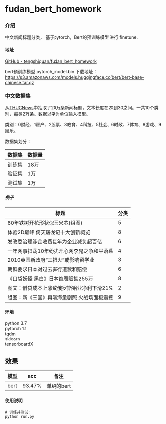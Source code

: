 # fudan_bert_homework

### 介绍

中文新闻标题分类， 基于pytorch，Bert的预训练模型 进行 finetune.

#### 地址

[GitHub - tengshiquan/fudan_bert_homework](https://github.com/tengshiquan/fudan_bert_homework)

bert预训练模型 pytorch_model.bin
下载地址：https://s3.amazonaws.com/models.huggingface.co/bert/bert-base-chinese.tar.gz

### 中文数据集

从[THUCNews](http://thuctc.thunlp.org/)中抽取了20万条新闻标题，文本长度在20到30之间。一共10个类别，每类2万条。数据以字为单位输入模型。

类别：0财经、1房产、2股票、3教育、4科技、5社会、6时政、7体育、8游戏、9娱乐。

数据集划分：

| 数据集 | 数据量 |
| --- | --- |
| 训练集 | 18万 |
| 验证集 | 1万  |
| 测试集 | 1万  |

##### 例子

| 标题                     | 分类  |
| ---------------------- | --- |
| 60年铁树开花形状似玉米芯(组图)      | 5   |
| 体验2D巅峰 倚天屠龙记十大创新概览     | 8   |
| 发改委治理涉企收费每年为企业减负超百亿    | 6   |
| 一年网事扫荡10年纷扰开心网李鬼之争和平落幕 | 4   |
| 2010英国新政府“三把火”或影响留学业   | 3   |
| 朝鲜要求日本对过去罪行道歉和赔偿       | 6   |
| 《口袋妖怪 黑白》日本首周贩售255万    | 8   |
| 图文：借贷成本上涨致俄罗斯铝业净利下滑21% | 2   |
| 组图：新《三国》再曝海量剧照 火战场面极震撼 | 9   |

#### 

#### 环境

python 3.7  
pytorch 1.1  
tqdm  
sklearn  
tensorboardX

## 效果

| 模型   | acc    | 备注      |
| ---- | ------ | ------- |
| bert | 93.47% | 单纯的bert |

#### 使用说明

```
# 训练并测试：
python run.py 
```
